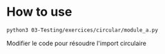 # How to use

```bash
python3 03-Testing/exercices/circular/module_a.py
```

Modifier le code pour résoudre l'import circulaire
